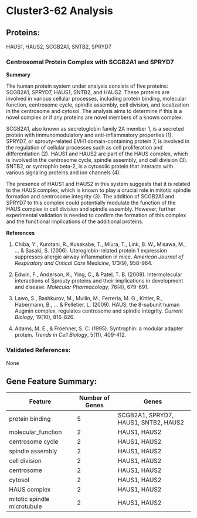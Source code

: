 # Cluster3-62 Analysis

## Proteins: 

HAUS1, HAUS2, SCGB2A1, SNTB2, SPRYD7

### Centrosomal Protein Complex with SCGB2A1 and SPRYD7

**Summary**

The human protein system under analysis consists of five proteins: SCGB2A1, SPRYD7, HAUS1, SNTB2, and HAUS2. These proteins are involved in various cellular processes, including protein binding, molecular function, centrosome cycle, spindle assembly, cell division, and localization in the centrosome and cytosol. The analysis aims to determine if this is a novel complex or if any proteins are novel members of a known complex.

SCGB2A1, also known as secretoglobin family 2A member 1, is a secreted protein with immunomodulatory and anti-inflammatory properties (1). SPRYD7, or sprouty-related EVH1 domain-containing protein 7, is involved in the regulation of cellular processes such as cell proliferation and differentiation (2). HAUS1 and HAUS2 are part of the HAUS complex, which is involved in the centrosome cycle, spindle assembly, and cell division (3). SNTB2, or syntrophin beta-2, is a cytosolic protein that interacts with various signaling proteins and ion channels (4).

The presence of HAUS1 and HAUS2 in this system suggests that it is related to the HAUS complex, which is known to play a crucial role in mitotic spindle formation and centrosome integrity (3). The addition of SCGB2A1 and SPRYD7 to this complex could potentially modulate the function of the HAUS complex in cell division and spindle assembly. However, further experimental validation is needed to confirm the formation of this complex and the functional implications of the additional proteins.

**References**

1. Chiba, Y., Kurotani, R., Kusakabe, T., Miura, T., Link, B. W., Misawa, M., ... & Sasaki, S. (2006). Uteroglobin-related protein 1 expression suppresses allergic airway inflammation in mice. *American Journal of Respiratory and Critical Care Medicine*, 173(9), 958-964.

2. Edwin, F., Anderson, K., Ying, C., & Patel, T. B. (2009). Intermolecular interactions of Sprouty proteins and their implications in development and disease. *Molecular Pharmacology*, 76(4), 679-691.

3. Lawo, S., Bashkurov, M., Mullin, M., Ferreria, M. G., Kittler, R., Habermann, B., ... & Pelletier, L. (2009). HAUS, the 8-subunit human Augmin complex, regulates centrosome and spindle integrity. *Current Biology*, 19(10), 816-826.

4. Adams, M. E., & Froehner, S. C. (1995). Syntrophin: a modular adapter protein. *Trends in Cell Biology*, 5(11), 409-412.

### Validated References: 

None





## Gene Feature Summary: 

| Feature | Number of Genes | Genes |
| --- | --- | --- |
| protein binding | 5 | SCGB2A1, SPRYD7, HAUS1, SNTB2, HAUS2 |
| molecular_function | 2 | HAUS1, HAUS2 |
| centrosome cycle | 2 | HAUS1, HAUS2 |
| spindle assembly | 2 | HAUS1, HAUS2 |
| cell division | 2 | HAUS1, HAUS2 |
| centrosome | 2 | HAUS1, HAUS2 |
| cytosol | 2 | HAUS1, HAUS2 |
| HAUS complex | 2 | HAUS1, HAUS2 |
| mitotic spindle microtubule | 2 | HAUS1, HAUS2 |

